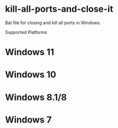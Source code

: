 # kill-all-ports-and-close-it



Bat file for closing and kill all ports in Windows.



Supported Platforms
# Windows 11
# Windows 10
# Windows 8.1/8
# Windows 7
